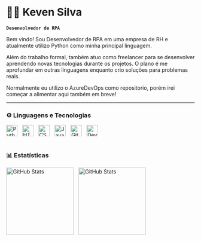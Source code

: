 # 👨‍💻 Keven Silva

**`Desenvolvedor de RPA`**

Bem vindo! Sou Desenvolvedor de RPA em uma empresa de RH e atualmente utilizo Python como minha principal linguagem.

Além do trabalho formal, também atuo como freelancer para se desenvolver aprendendo novas tecnologias durante os projetos. O plano é me aprofundar em outras linguagens enquanto crio soluções para problemas reais.

Normalmente eu utilizo o AzureDevOps como repositorio, porém irei começar a alimentar aqui também em breve!

---

### ⚙ Linguagens e Tecnologias
<img 
    align="left" 
    alt="Python" 
    title="Python"
    width="30px" 
    style="padding-right: 10px;"
    src="https://cdn.jsdelivr.net/gh/devicons/devicon@latest/icons/python/python-original.svg" 
/>
<img 
    align="left" 
    alt="HTML"
    title="HTML" 
    width="30px" 
    style="padding-right: 10px;"
    src="https://cdn.jsdelivr.net/gh/devicons/devicon@latest/icons/html5/html5-original.svg" 
/>
<img 
    align="left" 
    alt="CSS" 
    title="CSS"
    width="30px" 
    style="padding-right: 10px;" 
    src="https://cdn.jsdelivr.net/gh/devicons/devicon@latest/icons/css3/css3-original.svg" 
/>
<img 
    align="left" 
    alt="JavaScript" 
    title="JavaScript"
    width="30px" 
    style="padding-right: 10px;" 
    src="https://cdn.jsdelivr.net/gh/devicons/devicon@latest/icons/javascript/javascript-original.svg" 
/>
<img 
    align="left" 
    alt="Git" 
    title="Git"
    width="30px" 
    style="padding-right: 10px;"
    src="https://cdn.jsdelivr.net/gh/devicons/devicon@latest/icons/git/git-original.svg" 
/>
<img
    lign="left" 
    alt="DevOps"
    title="DevOps" 
    width="30px" 
    style="padding-right: 10px;"
    src="https://cdn.jsdelivr.net/gh/devicons/devicon@latest/icons/azuredevops/azuredevops-original.svg" 
/>
<br/>
<br/>
### 📊 Estatísticas

<p>
  <img 
    align="left" 
    alt="GitHub Stats" 
    height="180" 
    style="padding-right: 10px;" 
    src="https://github-readme-stats.vercel.app/api?username=KevDevvs&show_icons=true&theme=tokyonight&include_all_commits=true&locale=pt-br" 
  />
<img 
      align="left" 
      alt="GitHub Stats" 
      height="180" 
      src="https://github-readme-stats.vercel.app/api/top-langs/?username=KevDevvs&theme=tokyonight&layout=compact&custom_title=Tecnologias&langs_count=3" 
  />
</p>
